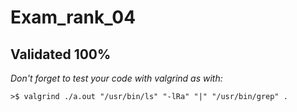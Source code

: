 # Exam_rank_04

## Validated 100%

_Don't forget to test your code with valgrind as with:_

```
>$ valgrind ./a.out "/usr/bin/ls" "-lRa" "|" "/usr/bin/grep" .
```

